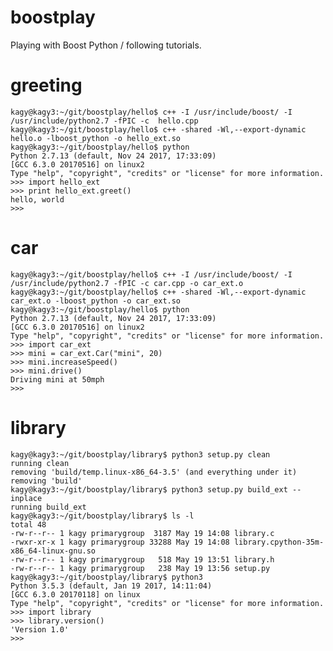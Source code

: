# boostplay
Playing with Boost Python / following tutorials.


# greeting


    kagy@kagy3:~/git/boostplay/hello$ c++ -I /usr/include/boost/ -I /usr/include/python2.7 -fPIC -c  hello.cpp
    kagy@kagy3:~/git/boostplay/hello$ c++ -shared -Wl,--export-dynamic hello.o -lboost_python -o hello_ext.so
    kagy@kagy3:~/git/boostplay/hello$ python
    Python 2.7.13 (default, Nov 24 2017, 17:33:09) 
    [GCC 6.3.0 20170516] on linux2
    Type "help", "copyright", "credits" or "license" for more information.
    >>> import hello_ext
    >>> print hello_ext.greet()
    hello, world
    >>> 

# car

    kagy@kagy3:~/git/boostplay/hello$ c++ -I /usr/include/boost/ -I /usr/include/python2.7 -fPIC -c car.cpp -o car_ext.o
    kagy@kagy3:~/git/boostplay/hello$ c++ -shared -Wl,--export-dynamic car_ext.o -lboost_python -o car_ext.so
    kagy@kagy3:~/git/boostplay/hello$ python
    Python 2.7.13 (default, Nov 24 2017, 17:33:09) 
    [GCC 6.3.0 20170516] on linux2
    Type "help", "copyright", "credits" or "license" for more information.
    >>> import car_ext
    >>> mini = car_ext.Car("mini", 20)
    >>> mini.increaseSpeed()
    >>> mini.drive()
    Driving mini at 50mph
    >>> 

# library


    kagy@kagy3:~/git/boostplay/library$ python3 setup.py clean
    running clean
    removing 'build/temp.linux-x86_64-3.5' (and everything under it)
    removing 'build'
    kagy@kagy3:~/git/boostplay/library$ python3 setup.py build_ext --inplace
    running build_ext
    kagy@kagy3:~/git/boostplay/library$ ls -l
    total 48
    -rw-r--r-- 1 kagy primarygroup  3187 May 19 14:08 library.c
    -rwxr-xr-x 1 kagy primarygroup 33288 May 19 14:08 library.cpython-35m-x86_64-linux-gnu.so
    -rw-r--r-- 1 kagy primarygroup   518 May 19 13:51 library.h
    -rw-r--r-- 1 kagy primarygroup   238 May 19 13:56 setup.py
    kagy@kagy3:~/git/boostplay/library$ python3
    Python 3.5.3 (default, Jan 19 2017, 14:11:04) 
    [GCC 6.3.0 20170118] on linux
    Type "help", "copyright", "credits" or "license" for more information.
    >>> import library
    >>> library.version()
    'Version 1.0'
    >>> 
    

